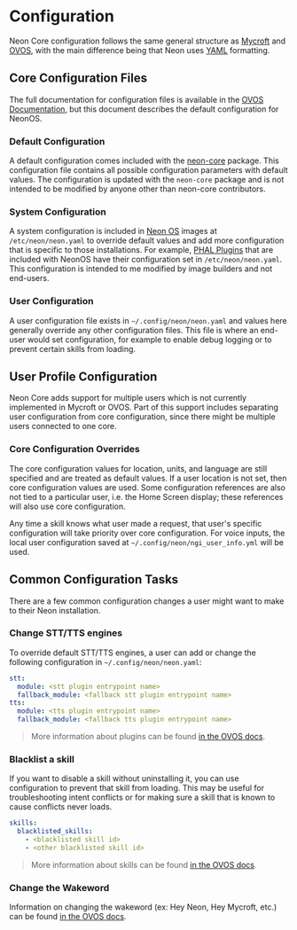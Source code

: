 # Configuration

Neon Core configuration follows the same general structure as
[Mycroft](https://mycroft-ai.gitbook.io/docs/using-mycroft-ai/customizations/mycroft-conf)
and [OVOS](https://openvoiceos.github.io/community-docs//unused/config_ovos_core/),
with the main difference being that Neon uses [YAML](https://yaml.org/) formatting.

## Core Configuration Files

The full documentation for configuration files is available in the
[OVOS Documentation](https://openvoiceos.github.io/community-docs/config/), but
this document describes the default configuration for NeonOS.

### Default Configuration

A default configuration comes included with the [neon-core](https://github.com/NeonGeckoCom/NeonCore/blob/master/neon_core/configuration/neon.yaml)
package. This configuration file contains all possible configuration parameters
with default values. The configuration is updated with the `neon-core` package
and is not intended to be modified by anyone other than neon-core contributors.

### System Configuration

A system configuration is included in [Neon OS](https://neongeckocom.github.io/neon-docs/neon_os/)
images at `/etc/neon/neon.yaml` to override default values and add more
configuration that is specific to those installations. For example,
[PHAL Plugins](https://openvoiceos.github.io/community-docs/PHAL/) that are
included with NeonOS have their configuration set in `/etc/neon/neon.yaml`. This
configuration is intended to me modified by image builders and not end-users.

### User Configuration

A user configuration file exists in `~/.config/neon/neon.yaml` and values here
generally override any other configuration files. This file is where an end-user
would set configuration, for example to enable debug logging or to prevent certain
skills from loading.

## User Profile Configuration

Neon Core adds support for multiple users which is not currently implemented in
Mycroft or OVOS. Part of this support includes separating user configuration from
core configuration, since there might be multiple users connected to one core.

### Core Configuration Overrides

The core configuration values for location, units, and language are still specified
and are treated as default values. If a user location is not set, then
core configuration values are used. Some configuration references are also not tied
to a particular user, i.e. the Home Screen display; these references will also use
core configuration.

Any time a skill knows what user made a request, that user's specific configuration
will take priority over core configuration. For voice inputs, the local user configuration
saved at `~/.config/neon/ngi_user_info.yml` will be used.

## Common Configuration Tasks

There are a few common configuration changes a user might want to make to their
Neon installation.

### Change STT/TTS engines

To override default STT/TTS engines, a user can add or change the following configuration
in `~/.config/neon/neon.yaml`:

```yaml
stt:
  module: <stt plugin entrypoint name>
  fallback_module: <fallback stt plugin entrypoint name>
tts:
  module: <tts plugin entrypoint name>
  fallback_module: <fallback tts plugin entrypoint name>
```

> More information about plugins can be found [in the OVOS docs](https://openvoiceos.github.io/community-docs/OPM/).

### Blacklist a skill

If you want to disable a skill without uninstalling it, you can use configuration
to prevent that skill from loading. This may be useful for troubleshooting intent
conflicts or for making sure a skill that is known to cause conflicts never loads.

```yaml
skills:
  blacklisted_skills:
    - <blacklisted skill id>
    - <other blacklisted skill id>
```

> More information about skills can be found [in the OVOS docs](https://openvoiceos.github.io/community-docs/skills/).

### Change the Wakeword

Information on changing the wakeword (ex: Hey Neon, Hey Mycroft, etc.) can be found [in the OVOS docs](https://openvoiceos.github.io/community-docs/config_wake_word/).
